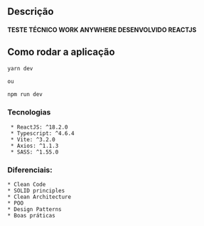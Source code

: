 ## Descrição
#### TESTE TÉCNICO WORK ANYWHERE DESENVOLVIDO REACTJS

## Como rodar a aplicação

```bash
yarn dev

ou

npm run dev
```

### Tecnologias
```
 * ReactJS: ^18.2.0
 * Typescript: ^4.6.4
 * Vite: ^3.2.0
 * Axios: ^1.1.3
 * SASS: ^1.55.0
```
 
 ### Diferenciais:
```
* Clean Code
* SOLID principles
* Clean Architecture
* POO
* Design Patterns
* Boas práticas
```
